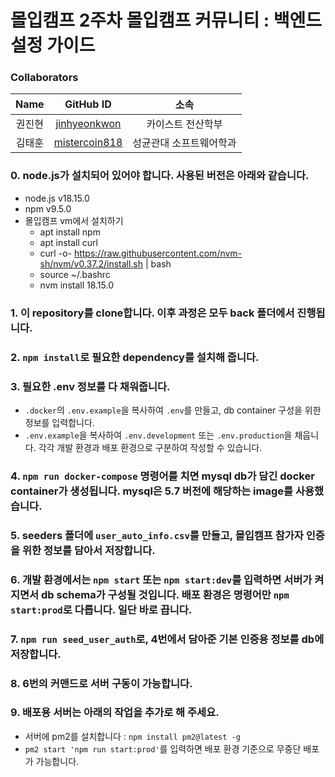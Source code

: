 # 몰입캠프 2주차 몰입캠프 커뮤니티 : 백엔드 설정 가이드

### Collaborators

|  Name  |                     GitHub ID                     |          소속           |
| :----: | :-----------------------------------------------: | :---------------------: |
| 권진현 |  [jinhyeonkwon](https://github.com/jinhyeonkwon)  |    카이스트 전산학부    |
| 김태훈 | [mistercoin818](https://github.com/mistercoin818) | 성균관대 소프트웨어학과 |

### 0. node.js가 설치되어 있어야 합니다. 사용된 버전은 아래와 같습니다.

- node.js v18.15.0
- npm v9.5.0
- 몰입캠프 vm에서 설치하기
  - apt install npm
  - apt install curl
  - curl -o- https://raw.githubusercontent.com/nvm-sh/nvm/v0.37.2/install.sh | bash
  - source ~/.bashrc
  - nvm install 18.15.0

### 1. 이 repository를 clone합니다. 이후 과정은 모두 back 폴더에서 진행됩니다.

### 2. `npm install`로 필요한 dependency를 설치해 줍니다. 

### 3. 필요한 .env 정보를 다 채워줍니다.

- `.docker`의 `.env.example`을 복사하여 `.env`를 만들고, db container 구성을 위한 정보를 입력합니다.
- `.env.example`을 복사하여 `.env.development` 또는 `.env.production`을 채웁니다. 각각 개발 환경과 배포 환경으로 구분하여 작성할 수 있습니다.

### 4. `npm run docker-compose` 명령어를 치면 mysql db가 담긴 docker container가 생성됩니다. mysql은 5.7 버전에 해당하는 image를 사용했습니다.

### 5. seeders 폴더에 `user_auto_info.csv`를 만들고, 몰입캠프 참가자 인증을 위한 정보를 담아서 저장합니다.

### 6. 개발 환경에서는 `npm start` 또는 `npm start:dev`를 입력하면 서버가 켜지면서 db schema가 구성될 것입니다. 배포 환경은 명령어만 `npm start:prod`로 다릅니다. 일단 바로 끕니다.

### 7. `npm run seed_user_auth`로, 4번에서 담아준 기본 인증용 정보를 db에 저장합니다.

### 8. 6번의 커맨드로 서버 구동이 가능합니다.

### 9. 배포용 서버는 아래의 작업을 추가로 해 주세요.

- 서버에 pm2를 설치합니다 : `npm install pm2@latest -g`
- `pm2 start 'npm run start:prod'`를 입력하면 배포 환경 기준으로 무중단 배포가 가능합니다.
